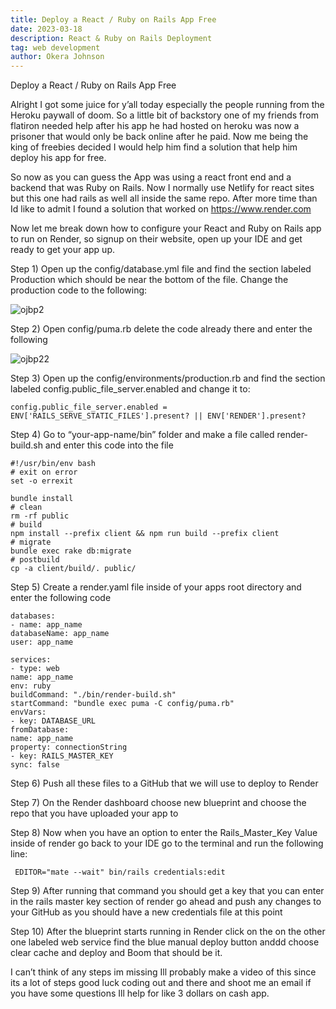 ```yaml
---
title: Deploy a React / Ruby on Rails App Free
date: 2023-03-18
description: React & Ruby on Rails Deployment
tag: web development
author: Okera Johnson
---
```



Deploy a React / Ruby on Rails App Free

Alright I got some juice for y’all today especially the people running from the Heroku paywall of doom. So a little bit of backstory one of my friends from flatiron needed help after his app he had hosted on heroku was now a prisoner that would only be back online after he paid. Now me being the king of freebies decided I would help him find a solution that help him deploy his app for free.

So now as you can guess the App was using a react front end and a backend that was Ruby on Rails. Now I normally use Netlify for react sites but this one had rails as well all inside the same repo. After more time than Id like to admit I found a solution that worked on https://www.render.com

Now let me break down how to configure your React and Ruby on Rails app to run on Render, so signup on their website, open up your IDE and get ready to get your app up.

Step 1)  Open up the config/database.yml file and find the section labeled Production which should be near the bottom of the file.  Change the production code to the following:

<img src="https://i.ibb.co/Qm4cH2v/rail1.png" alt="ojbp2" border="0"></img>

Step 2) Open config/puma.rb delete the code already there and enter the following

<img src="https://i.ibb.co/q9gHYNK/rail2.png" alt="ojbp22" border="0"></img>

Step 3) Open up the config/environments/production.rb and find the section labeled config.public_file_server.enabled and change it to:

    config.public_file_server.enabled = ENV['RAILS_SERVE_STATIC_FILES'].present? || ENV['RENDER'].present? 

Step 4) Go to “your-app-name/bin” folder and make a file called render-build.sh and enter this code into the file

    #!/usr/bin/env bash
    # exit on error
    set -o errexit 

    bundle install
    # clean
    rm -rf public
    # build
    npm install --prefix client && npm run build --prefix client
    # migrate
    bundle exec rake db:migrate
    # postbuild
    cp -a client/build/. public/ 

Step 5) Create a render.yaml file inside of your apps root directory and enter the following code

    databases:
    - name: app_name
    databaseName: app_name
    user: app_name

    services:
    - type: web
    name: app_name
    env: ruby
    buildCommand: "./bin/render-build.sh"
    startCommand: "bundle exec puma -C config/puma.rb"
    envVars:
    - key: DATABASE_URL
    fromDatabase:
    name: app_name
    property: connectionString
    - key: RAILS_MASTER_KEY
    sync: false 

Step 6) Push all these files to a GitHub that we will use to deploy to Render

Step 7) On the Render dashboard choose new blueprint and choose the repo that you have uploaded your app to

Step 8) Now when you have an option to enter the Rails_Master_Key Value inside of render go back to your IDE go to the terminal and run the following line:

     EDITOR="mate --wait" bin/rails credentials:edit 

Step 9) After running that command you should get a key that you can enter in the rails master key section of render go ahead and push any changes to your GitHub as you should have a new credentials file at this point

Step 10) After the blueprint starts running in Render click on the on the other one labeled web service find the blue manual deploy button anddd choose clear cache and deploy and Boom that should be it.

I can’t think of any steps im missing Ill probably make a video of this since its a lot of steps good luck coding out and there and shoot me an email if you have some questions Ill help for like 3 dollars on cash app.